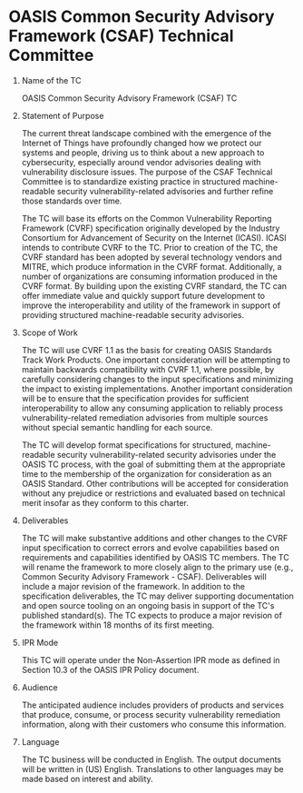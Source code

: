 
# OASIS Common Security Advisory Framework (CSAF) Technical Committee

1. Name of the TC

    OASIS Common Security Advisory Framework (CSAF) TC

2. Statement of Purpose

   The current threat landscape combined with the emergence of the Internet of Things have profoundly changed how we protect our systems and people, driving us to think about a new approach to cybersecurity, especially around vendor advisories dealing with vulnerability disclosure issues. The purpose of the CSAF Technical Committee is to standardize existing practice in structured machine-readable security vulnerability-related advisories and further refine those standards over time.

   The TC will base its efforts on the Common Vulnerability Reporting Framework (CVRF) specification originally developed by the Industry Consortium for Advancement of Security on the Internet (ICASI). ICASI intends to contribute CVRF to the TC. Prior to creation of the TC, the CVRF standard has been adopted by several technology vendors and MITRE, which produce information in the CVRF format. Additionally, a number of organizations are consuming information produced in the CVRF format. By building upon the existing CVRF standard, the TC can offer immediate value and quickly support future development to improve the interoperability and utility of the framework in support of providing structured machine-readable security advisories.

3. Scope of Work

    The TC will use CVRF 1.1 as the basis for creating OASIS Standards Track Work Products. One important consideration will be attempting to maintain backwards compatibility with CVRF 1.1, where possible, by carefully considering changes to the input specifications and minimizing the impact to existing implementations. Another important consideration will be to ensure that the specification provides for sufficient interoperability to allow any consuming application to reliably process vulnerability-related remediation advisories from multiple sources without special semantic handling for each source.

    The TC will develop format specifications for structured, machine-readable security vulnerability-related security advisories under the OASIS TC process, with the goal of submitting them at the appropriate time to the membership of the organization for consideration as an OASIS Standard. Other contributions will be accepted for consideration without any prejudice or restrictions and evaluated based on technical merit insofar as they conform to this charter.

4. Deliverables

    The TC will make substantive additions and other changes to the CVRF input specification to correct errors and evolve capabilities based on requirements and capabilities identified by OASIS TC members. The TC will rename the framework to more closely align to the primary use (e.g., Common Security Advisory Framework - CSAF). Deliverables will include a major revision of the framework. In addition to the specification deliverables, the TC may deliver supporting documentation and open source tooling on an ongoing basis in support of the TC's published standard(s). The TC expects to produce a major revision of the framework within 18 months of its first meeting.

5. IPR Mode

    This TC will operate under the Non-Assertion IPR mode as defined in Section 10.3 of the OASIS IPR Policy document.

6. Audience

    The anticipated audience includes providers of products and services that produce, consume, or process security vulnerability remediation information, along with their customers who consume this information.

7. Language

    The TC business will be conducted in English. The output documents will be written in (US) English. Translations to other languages may be made based on interest and ability.
